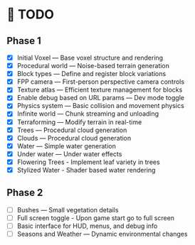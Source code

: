 # 📝 TODO

## Phase 1

- [x] Initial Voxel — Base voxel structure and rendering
- [x] Procedural world — Noise-based terrain generation
- [x] Block types — Define and register block variations
- [x] FPP camera — First-person perspective camera controls
- [x] Texture atlas — Efficient texture management for blocks
- [x] Enable debug based on URL params — Dev mode toggle
- [x] Physics system — Basic collision and movement physics
- [x] Infinite world — Chunk streaming and unloading
- [x] Terraforming — Modify terrain in real-time
- [x] Trees — Procedural cloud generation
- [x] Clouds — Procedural cloud generation
- [x] Water — Simple water generation
- [x] Under water — Under water effects
- [x] Flowering Trees - Implement leaf variety in trees
- [x] Stylized Water - Shader based water rendering

## Phase 2

- [ ] Bushes — Small vegetation details
- [ ] Full screen toggle - Upon game start go to full screen
- [ ] Basic interface for HUD, menus, and debug info
- [ ] Seasons and Weather — Dynamic environmental changes
